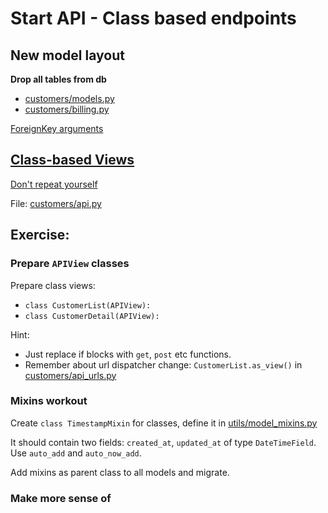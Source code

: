 # Start API - Class based endpoints


## New model layout
**Drop all tables from db**
* [customers/models.py](../battlefield/gsm_provider/customers/models.py)
* [customers/billing.py](../battlefield/gsm_provider/billing/models.py)

[ForeignKey arguments]


## [Class-based Views]
[Don't repeat yourself]

File: [customers/api.py](../battlefield/gsm_provider/customers/api.py)

## Exercise:

### Prepare `APIView` classes
Prepare class views:
* `class CustomerList(APIView):`
* `class CustomerDetail(APIView):`

Hint:
* Just replace if blocks with `get`, `post` etc functions.
* Remember about url dispatcher change: `CustomerList.as_view()` in
[customers/api_urls.py](../battlefield/gsm_provider/customers/api_urls.py)
  
### Mixins workout
Create `class TimestampMixin` for classes, define it in [utils/model_mixins.py](../battlefield/gsm_provider/utils/model_mixins.py)

It should contain two  fields: `created_at`, `updated_at` of type `DateTimeField`.
Use `auto_add` and `auto_now_add`.

Add mixins as parent class to all models and migrate.

### Make more sense of 

<!-- links -->
[Class-based Views]: https://www.django-rest-framework.org/tutorial/3-class-based-views/#tutorial-3-class-based-views
[Don't repeat yourself]: https://en.wikipedia.org/wiki/Don't_repeat_yourself
[ForeignKey arguments]: https://docs.djangoproject.com/en/3.1/ref/models/fields/#arguments

